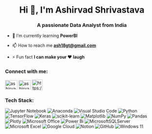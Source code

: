 <h1 align="center">Hi 👋, I'm Ashirvad Shrivastava</h1>
<h3 align="center">A passionate Data Analyst from India</h3>

- 🌱 I’m currently learning **PowerBI**

- 📫 How to reach me **ash18gt@gmail.com**

- ⚡ Fun fact **I can make your ❤️ laugh**

<h3 align="left">Connect with me:</h3>
<p align="left">  
<a href="https://linkedin.com/in/ashirvadstva" target="blank"><img align="center" src="https://raw.githubusercontent.com/rahuldkjain/github-profile-readme-generator/master/src/images/icons/Social/linked-in-alt.svg" alt="ashirvadstva" height="30" width="40" /></a>
<a href="https://instagram.com/ashirvadstva" target="blank"><img align="center" src="https://raw.githubusercontent.com/rahuldkjain/github-profile-readme-generator/master/src/images/icons/Social/instagram.svg" alt="ashirvadstva" height="30" width="40" /></a>
<a align="left"> <a href="https://www.cloudskillsboost.google/public_profiles/329a487b-1fec-4629-acbb-39d9e872620a" target="blank"><img align="center" src="https://www.vectorlogo.zone/logos/google_cloud/google_cloud-icon.svg" alt="https://www.cloudskillsboost.google/public_profiles/329a487b-1fec-4629-acbb-39d9e872620a" height="35" width="35" /></a>  
</p>

<h3 align="left">Tech Stack:</h3>

![Jupyter Notebook](https://img.shields.io/badge/jupyter-%23FA0F00.svg?style=flat-square&logo=jupyter&logoColor=white)
![Anaconda](https://img.shields.io/badge/Anaconda-%2344A833.svg?style=flat-square&logo=anaconda&logoColor=white) 
![Visual Studio Code](https://img.shields.io/badge/Visual%20Studio%20Code-0078d7.svg?style=flat-square&logo=visual-studio-code&logoColor=white)
![Python](https://img.shields.io/badge/python-3670A0?style=flat-square&logo=python&logoColor=ffdd54) 
![TensorFlow](https://img.shields.io/badge/TensorFlow-%23FF6F00.svg?style=flat-square&logo=TensorFlow&logoColor=white)
![Keras](https://img.shields.io/badge/Keras-%23D00000.svg?style=flat-square&logo=Keras&logoColor=white)
![scikit-learn](https://img.shields.io/badge/scikit--learn-%23F7931E.svg?style=flat-square&logo=scikit-learn&logoColor=white)
![Matplotlib](https://img.shields.io/badge/Matplotlib-%23ffffff.svg?style=flat-square&logo=Matplotlib&logoColor=Black) 
![NumPy](https://img.shields.io/badge/numpy-%23013243.svg?style=flat-square&logo=numpy&logoColor=white) 
![Pandas](https://img.shields.io/badge/pandas-%23150458.svg?style=flat-square&logo=pandas&logoColor=white) 
![Plotly](https://img.shields.io/badge/Plotly-%233F4F75.svg?style=flat-square&logo=plotly&logoColor=white) 
![Microsoft Office](https://img.shields.io/badge/Microsoft_Office-D83B01?style=flat-square&logo=microsoft-office&logoColor=white)
![Power Bi](https://img.shields.io/badge/power_bi-F2C811?style=flat-square&logo=powerbi&logoColor=black) 
![MicrosoftSQLServer](https://img.shields.io/badge/Microsoft%20SQL%20Server-CC2927?style=flat-square&logo=microsoft%20sql%20server&logoColor=white) 
![Microsoft Excel](https://img.shields.io/badge/Microsoft_Excel-217346?style=flat-square&logo=microsoft-excel&logoColor=white)
![Google Cloud](https://img.shields.io/badge/GoogleCloud-%234285F4.svg?style=flat-square&logo=google-cloud&logoColor=white)
![Notion](https://img.shields.io/badge/Notion-%23000000.svg?style=flat-square&logo=notion&logoColor=white)
![GitHub](https://img.shields.io/badge/github-%23121011.svg?style=flat-square&logo=github&logoColor=white)
![Windows 11](https://img.shields.io/badge/Windows%2011-%230079d5.svg?style=flat-square&logo=Windows%2011&logoColor=white)
